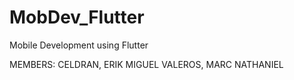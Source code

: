 # MobDev_Flutter
Mobile Development using Flutter

MEMBERS:
CELDRAN, ERIK MIGUEL
VALEROS, MARC NATHANIEL
